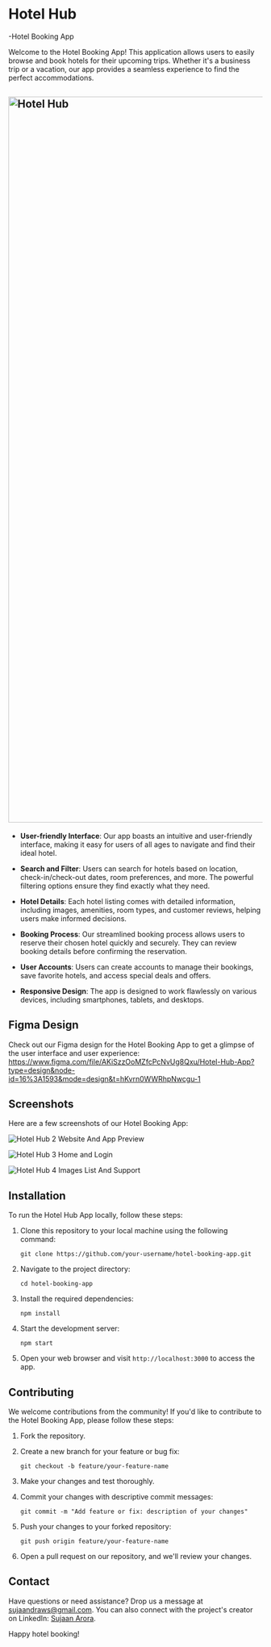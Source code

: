 # Hotel Hub
-Hotel Booking App



Welcome to the Hotel Booking App! This application allows users to easily browse and book hotels for their upcoming trips. Whether it's a business trip or a vacation, our app provides a seamless experience to find the perfect accommodations.

## <img width="1440" alt="Hotel Hub" src="https://github.com/SujaanArora09/Hotel_Booking_App/assets/94820300/2b2fc2d6-6fab-4914-881c-0cdad67a0d1d">


- **User-friendly Interface**: Our app boasts an intuitive and user-friendly interface, making it easy for users of all ages to navigate and find their ideal hotel.

- **Search and Filter**: Users can search for hotels based on location, check-in/check-out dates, room preferences, and more. The powerful filtering options ensure they find exactly what they need.

- **Hotel Details**: Each hotel listing comes with detailed information, including images, amenities, room types, and customer reviews, helping users make informed decisions.

- **Booking Process**: Our streamlined booking process allows users to reserve their chosen hotel quickly and securely. They can review booking details before confirming the reservation.

- **User Accounts**: Users can create accounts to manage their bookings, save favorite hotels, and access special deals and offers.

- **Responsive Design**: The app is designed to work flawlessly on various devices, including smartphones, tablets, and desktops.

## Figma Design
Check out our Figma design for the Hotel Booking App to get a glimpse of the user interface and user experience:
https://www.figma.com/file/AKiSzzOoMZfcPcNvUg8Qxu/Hotel-Hub-App?type=design&node-id=16%3A1593&mode=design&t=hKvrn0WWRhpNwcgu-1

## Screenshots

Here are a few screenshots of our Hotel Booking App:

![Hotel Hub 2](https://github.com/SujaanArora09/Hotel_Booking_App/assets/94820300/574f9c44-bf57-443d-8f85-307867e45906)
Website And App Preview

![Hotel Hub 3](https://github.com/SujaanArora09/Hotel_Booking_App/assets/94820300/16f1da49-d92e-4e24-af7f-19abd010dc27)
Home and Login

![Hotel Hub 4](https://github.com/SujaanArora09/Hotel_Booking_App/assets/94820300/ac97f848-ee4e-426b-bd5b-d150597938e3)
Images List And Support

## Installation

To run the Hotel Hub App locally, follow these steps:

1. Clone this repository to your local machine using the following command:
   ```
   git clone https://github.com/your-username/hotel-booking-app.git
   ```

2. Navigate to the project directory:
   ```
   cd hotel-booking-app
   ```

3. Install the required dependencies:
   ```
   npm install
   ```

4. Start the development server:
   ```
   npm start
   ```

5. Open your web browser and visit `http://localhost:3000` to access the app.

## Contributing

We welcome contributions from the community! If you'd like to contribute to the Hotel Booking App, please follow these steps:

1. Fork the repository.

2. Create a new branch for your feature or bug fix:
   ```
   git checkout -b feature/your-feature-name
   ```

3. Make your changes and test thoroughly.

4. Commit your changes with descriptive commit messages:
   ```
   git commit -m "Add feature or fix: description of your changes"
   ```

5. Push your changes to your forked repository:
   ```
   git push origin feature/your-feature-name
   ```

6. Open a pull request on our repository, and we'll review your changes.

## Contact

Have questions or need assistance? Drop us a message at [sujaandraws@gmail.com](mailto:sujaandraws@gmail.com).
You can also connect with the project's creator on LinkedIn: [Sujaan Arora](https://www.linkedin.com/in/sujaan-arora-274584216/).


Happy hotel booking!
